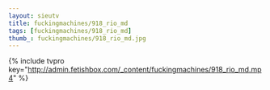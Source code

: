 ```yaml
--- 
layout: sieutv
title: fuckingmachines/918_rio_md
tags: [fuckingmachines/918_rio_md]
thumb_: fuckingmachines/918_rio_md.jpg
---
```

{% include tvpro key="http://admin.fetishbox.com/_content/fuckingmachines/918_rio_md.mp4" %} 
